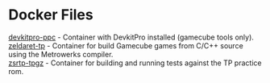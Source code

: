 # Docker Files

[devkitpro-ppc](devkitpro-ppc/README.md) - Container with DevkitPro installed (gamecube tools only).  
[zeldaret-tp](zeldaret-tp/README.md) - Container for build Gamecube games from C/C++ source using the Metrowerks compiler.  
[zsrtp-tpgz](zsrtp-tpgz/README.md) - Container for building and running tests against the TP practice rom.  